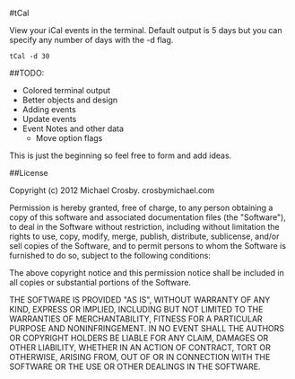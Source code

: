 #tCal

View your iCal events in the terminal.  Default output is 5 days but you can specify any number of days with the -d flag.

    tCal -d 30

##TODO:
* Colored terminal output
* Better objects and design
* Adding events
* Update events
* Event Notes and other data
	* Move option flags

This is just the beginning so feel free to form and add ideas.

##License

Copyright (c) 2012 Michael Crosby. crosbymichael.com

Permission is hereby granted, free of charge, to any person
obtaining a copy of this software and associated documentation 
files (the "Software"), to deal in the Software without 
restriction, including without limitation the rights to use, copy, 
modify, merge, publish, distribute, sublicense, and/or sell copies 
of the Software, and to permit persons to whom the Software is 
furnished to do so, subject to the following conditions:

The above copyright notice and this permission notice shall be 
included in all copies or substantial portions of the Software.

THE SOFTWARE IS PROVIDED "AS IS", WITHOUT WARRANTY OF ANY KIND,
EXPRESS OR IMPLIED,
INCLUDING BUT NOT LIMITED TO THE WARRANTIES OF MERCHANTABILITY, 
FITNESS FOR A PARTICULAR PURPOSE AND NONINFRINGEMENT. 
IN NO EVENT SHALL THE AUTHORS OR COPYRIGHT 
HOLDERS BE LIABLE FOR ANY CLAIM, 
DAMAGES OR OTHER LIABILITY, 
WHETHER IN AN ACTION OF CONTRACT, 
TORT OR OTHERWISE, 
ARISING FROM, OUT OF OR IN CONNECTION WITH 
THE SOFTWARE OR THE USE OR OTHER DEALINGS IN THE SOFTWARE.